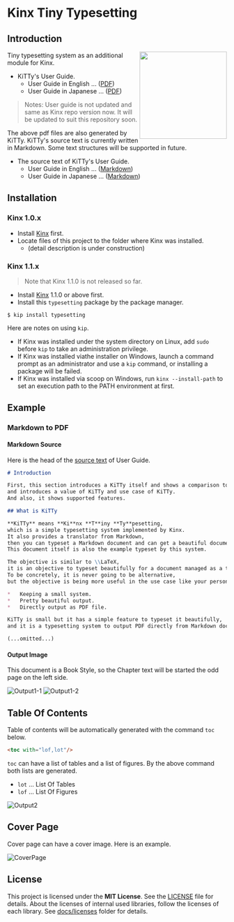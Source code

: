 # Kinx Tiny Typesetting

## Introduction

<img align="right" src="https://github.com/Kray-G/kinx-tiny-typesetting/raw/master/docs/readme/coverpage.png" width="200px" />

Tiny typesetting system as an additional module for Kinx.

* KiTTy's User Guide.
    * User Guide in English ... ([PDF](https://github.com/Kray-G/kinx-tiny-typesetting/raw/master/docs/userguide/KiTTy_en.pdf))
    * User Guide in Japanese ... ([PDF](https://github.com/Kray-G/kinx-tiny-typesetting/raw/master/docs/userguide/KiTTy_jp.pdf))

> Notes: User guide is not updated and same as Kinx repo version now. It will be updated to suit this repository soon.

The above pdf files are also generated by KiTTy.
KiTTy's source text is currently written in Markdown.
Some text structures will be supported in future.

* The source text of KiTTy's User Guide.
    * User Guide in English ... ([Markdown](https://github.com/Kray-G/kinx-tiny-typesetting/raw/master/docs/userguide/KiTTy_en.md))
    * User Guide in Japanese ... ([Markdown](https://github.com/Kray-G/kinx-tiny-typesetting/raw/master/docs/userguide/KiTTy_jp.md))

## Installation

### Kinx 1.0.x

* Install [Kinx](https://github.com/Kray-G/kinx) first.
* Locate files of this project to the folder where Kinx was installed.
    * (detail description is under construction)

### Kinx 1.1.x

> Note that Kinx 1.1.0 is not released so far.

* Install [Kinx](https://github.com/Kray-G/kinx) 1.1.0 or above first.
* Install this `typesetting` package by the package manager.

```
$ kip install typesetting
```

Here are notes on using `kip`.

* If Kinx was installed under the system directory on Linux, add `sudo` before `kip` to take an administration privilege.
* If Kinx was installed viathe installer on Windows, launch a command prompt as an administrator and use a `kip` command, or installing a package will be failed.
* If Kinx was installed via scoop on Windows, run `kinx --install-path` to set an execution path to the PATH environment at first.

## Example

### Markdown to PDF

#### Markdown Source

Here is the head of the [source text](https://github.com/Kray-G/kinx-tiny-typesetting/raw/master/docs/userguide/KiTTy_en.md) of User Guide.

```markdown
# Introduction

First, this section introduces a KiTTy itself and shows a comparison to alternative softwares,
and introduces a value of KiTTy and use case of KiTTy.
And also, it shows supported features.

## What is KiTTy

**KiTTy** means **Ki**nx **T**iny **Ty**pesetting,
which is a simple typesetting system implemented by Kinx.
It also provides a translator from Markdown,
then you can typeset a Markdown document and can get a beautiful document.
This document itself is also the example typeset by this system.

The objective is similar to \\LaTeX,
it is an objective to typeset beautifully for a document managed as a text file.
To be concretely, it is never going to be alternative,
but the objective is being more useful in the use case like your personal situation by followings.

*   Keeping a small system.
*   Pretty beautiful output.
*   Directly output as PDF file.

KiTTy is small but it has a simple feature to typeset it beautifully,
and it is a typesetting system to output PDF directly from Markdown document.

(...omitted...)
```

#### Output Image

This document is a Book Style, so the Chapter text will be started the odd page on the left side.

![Output1-1](./docs/readme/output1-1.png)
![Output1-2](./docs/readme/output1-2.png)

## Table Of Contents

Table of contents will be automatically generated with the command `toc` below.

```html
<toc with="lof,lot"/>
```

`toc` can have a list of tables and a list of figures. By the above command both lists are generated.

* `lot` ... List Of Tables
* `lof` ... List Of Figures

![Output2](./docs/readme/output2.png)

## Cover Page

Cover page can have a cover image. Here is an example.

![CoverPage](./docs/readme/coverpage.png)

## License

This project is licensed under the **MIT License**.
See the [LICENSE](LICENSE) file for details.
About the licenses of internal used libraries, follow the licenses of each library.
See [docs/licenses](docs/licenses) folder for details.
